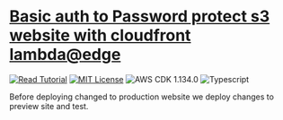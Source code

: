 # [Basic auth to Password protect s3 website with cloudfront lambda@edge](https://apoorv.blog/password-protect-s3-static-site/)

[![Read Tutorial](https://badgen.now.sh/badge/Read/Tutorial/purple)](https://apoorv.blog/password-protect-s3-static-site/)
[![MIT License](https://badgen.now.sh/badge/License/MIT/blue)](https://github.com/apoorvmote/cdk-examples/blob/master/License.md)
![AWS CDK 1.134.0](https://badgen.net/badge/aws-cdk/1.134.0/yellow)
![Typescript](https://badgen.net/badge/icon/typescript?icon=typescript&label)

Before deploying changed to production website we deploy changes to preview site and test.